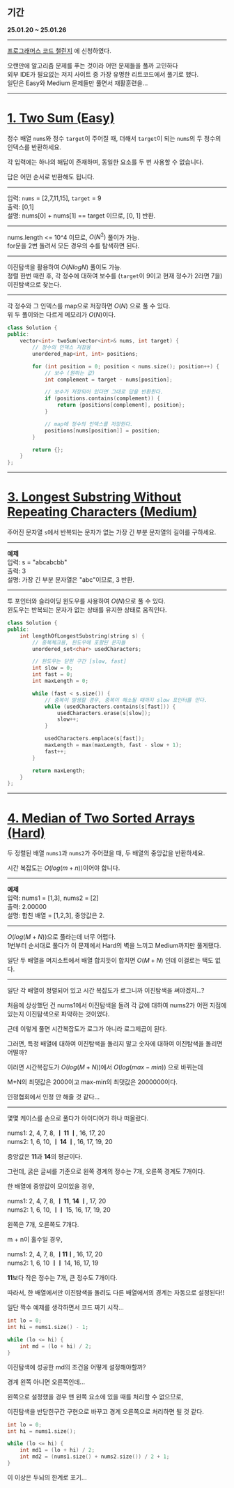 ## 기간
**25.01.20 ~ 25.01.26**

---

[프로그래머스 코드 챌린지](https://career.programmers.co.kr/competitions/4079) 에 신청하였다.

오랜만에 알고리즘 문제를 푸는 것이라 어떤 문제들을 풀까 고민하다  
외부 IDE가 필요없는 저지 사이트 중 가장 유명한 리트코드에서 풀기로 했다.  
일단은 Easy와 Medium 문제들만 풀면서 재활훈련을...

---
# [1. Two Sum (Easy)](https://leetcode.com/problems/two-sum)

정수 배열 `nums`와 정수 `target`이 주어질 때, 더해서 `target`이 되는 `nums`의 두  정수의 인덱스를 반환하세요.

각 입력에는 하나의 해답이 존재하며, 동일한 요소를 두 번 사용할 수 없습니다.

답은 어떤 순서로 반환해도 됩니다.

---
입력: `nums` = [2,7,11,15], `target` = 9  
출력: [0,1]  
설명: nums[0] + nums[1] == target 이므로, [0, 1] 반환.

---
nums.length <= 10^4 이므로, $O(N^2)$ 풀이가 가능.  
for문을 2번 돌려서 모든 경우의 수를 탐색하면 된다.

---
이진탐색을 활용하여 $O(NlogN)$ 풀이도 가능.  
정렬 한번 때린 후, 각 정수에 대하여 보수를 (`target`이 9이고 현재 정수가 2라면 7을) 이진탐색으로 찾는다.

---
각 정수와 그 인덱스를 map으로 저장하면 $O(N)$ 으로 풀 수 있다.  
위 두 풀이와는 다르게 메모리가 $O(N)$이다.

```cpp
class Solution {
public:
    vector<int> twoSum(vector<int>& nums, int target) {
        // 정수의 인덱스 저장용
        unordered_map<int, int> positions;

        for (int position = 0; position < nums.size(); position++) {
            // 보수 (원하는 값)
            int complement = target - nums[position];

            // 보수가 저장되어 있다면 그대로 답을 반환한다.
            if (positions.contains(complement)) {
                return {positions[complement], position};
            }

            // map에 정수의 인덱스를 저장한다.
            positions[nums[position]] = position;
        }

        return {};
    }
};
```

---
# [3. Longest Substring Without Repeating Characters (Medium)](https://leetcode.com/problems/longest-substring-without-repeating-characters)

주어진 문자열 `s`에서 반복되는 문자가 없는 가장 긴 부분 문자열의 길이를 구하세요.

---
**예제**  
입력: s = "abcabcbb"  
출력: 3  
설명: 가장 긴 부분 문자열은 "abc"이므로, 3 반환.

---
투 포인터와 슬라이딩 윈도우를 사용하여 $O(N)$으로 풀 수 있다.  
윈도우는 반복되는 문자가 없는 상태를 유지한 상태로 움직인다.
```cpp
class Solution {
public:
    int lengthOfLongestSubstring(string s) {
        // 중복체크용, 윈도우에 포함된 문자들
        unordered_set<char> usedCharacters;

        // 윈도우는 닫힌 구간 [slow, fast]
        int slow = 0;
        int fast = 0;
        int maxLength = 0;

        while (fast < s.size()) {
            // 중복이 발생할 경우, 중복이 해소될 때까지 slow 포인터를 민다.
            while (usedCharacters.contains(s[fast])) {
                usedCharacters.erase(s[slow]);
                slow++;
            }

            usedCharacters.emplace(s[fast]);
            maxLength = max(maxLength, fast - slow + 1);
            fast++;
        }

        return maxLength;
    }
};
```

---
# [4. Median of Two Sorted Arrays (Hard)](https://leetcode.com/problems/median-of-two-sorted-arrays/)

두 정렬된 배열 `nums1`과 `nums2`가 주어졌을 때, 두 배열의 중앙값을 반환하세요.

시간 복잡도는 $O(log(m+n))$이어야 합니다.

---
**예제**  
입력: nums1 = [1,3], nums2 = [2]  
출력: 2.00000  
설명: 합친 배열 = [1,2,3], 중앙값은 2.

---
$O(log(M+N))$으로 풀라는데 너무 어렵다.  
1번부터 순서대로 풀다가 이 문제에서 Hard의 벽을 느끼고 Medium까지만 풀게됐다.  

일단 두 배열을 머지소트에서 배열 합치듯이 합치면 $O(M+N)$ 인데 이걸로는 택도 없다.

---
일단 각 배열이 정렬되어 있고 시간 복잡도가 로그니까 이진탐색을 써야겠지...?  

처음에 상상했던 건 nums1에서 이진탐색을 돌려 각 값에 대하여 nums2가 어떤 지점에 있는지 이진탐색으로 파악하는 것이었다.  

근데 이렇게 풀면 시간복잡도가 로그가 아니라 로그제곱이 된다.  

그러면, 특정 배열에 대하여 이진탐색을 돌리지 말고 숫자에 대하여 이진탐색을 돌리면 어떨까?  

이러면 시간복잡도가 $O(log(M+N))$에서 $O(log(max - min))$ 으로 바뀌는데

M+N의 최댓값은 2000이고 max-min의 최댓값은 2000000이다.  

인정협회에서 인정 안 해줄 것 같다...  

---
몇몇 케이스를 손으로 풀다가 아이디어가 하나 떠올랐다.

nums1: 2, 4, 7, 8, **ㅣ 11 ㅣ**, 16, 17, 20  
nums2: 1, 6, 10, **ㅣ 14 ㅣ**, 16, 17, 19, 20  

중앙값은 **11**과 **14**의 평균이다.

그런데, 굵은 글씨를 기준으로 왼쪽 경계의 정수는 7개, 오른쪽 경계도 7개이다.

한 배열에 중앙값이 모여있을 경우,

nums1: 2, 4, 7, 8, **ㅣ 11**, **14 ㅣ**, 17, 20  
nums2: 1, 6, 10, **ㅣㅣ** 15, 16, 17, 19, 20 

왼쪽은 7개, 오른쪽도 7개다.

m + n이 홀수일 경우,

nums1: 2, 4, 7, 8, **ㅣ11ㅣ**, 16, 17, 20  
nums2: 1, 6, 10 **ㅣㅣ** 14, 16, 17, 19

**11**보다 작은 정수는 7개, 큰 정수도 7개이다.

따라서, 한 배열에서만 이진탐색을 돌려도 다른 배열에서의 경계는 자동으로 설정된다!!

일단 짝수 예제를 생각하면서 코드 짜기 시작...

```cpp
int lo = 0;
int hi = nums1.size() - 1;

while (lo <= hi) {
    int md = (lo + hi) / 2;
}
```

이진탐색에 성공한 md의 조건을 어떻게 설정해야할까?

경계 왼쪽 아니면 오른쪽인데...

왼쪽으로 설정했을 경우 맨 왼쪽 요소에 있을 때를 처리할 수 없으므로,

이진탐색을 반닫힌구간 구현으로 바꾸고 경계 오른쪽으로 처리하면 될 것 같다.

```cpp
int lo = 0;
int hi = nums1.size();

while (lo <= hi) {
    int md1 = (lo + hi) / 2;
    int md2 = (nums1.size() + nums2.size()) / 2 + 1;
}
```

이 이상은 두뇌의 한계로 포기...
